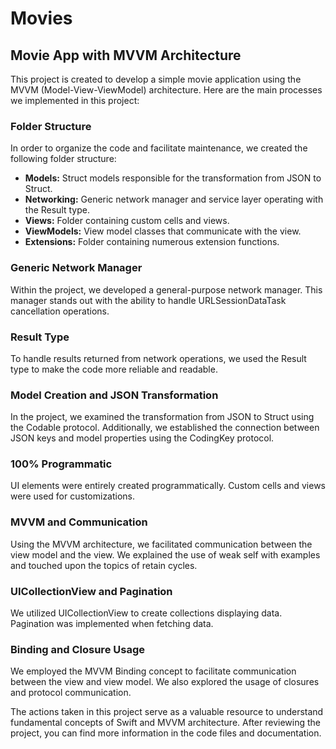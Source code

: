 # Movies

## Movie App with MVVM Architecture

This project is created to develop a simple movie application using the MVVM (Model-View-ViewModel) architecture. Here are the main processes we implemented in this project:

### Folder Structure
In order to organize the code and facilitate maintenance, we created the following folder structure:

- **Models:** Struct models responsible for the transformation from JSON to Struct.
- **Networking:** Generic network manager and service layer operating with the Result type.
- **Views:** Folder containing custom cells and views.
- **ViewModels:** View model classes that communicate with the view.
- **Extensions:** Folder containing numerous extension functions.

### Generic Network Manager
Within the project, we developed a general-purpose network manager. This manager stands out with the ability to handle URLSessionDataTask cancellation operations.

### Result Type
To handle results returned from network operations, we used the Result type to make the code more reliable and readable.

### Model Creation and JSON Transformation
In the project, we examined the transformation from JSON to Struct using the Codable protocol. Additionally, we established the connection between JSON keys and model properties using the CodingKey protocol.

### 100% Programmatic 
UI elements were entirely created programmatically. Custom cells and views were used for customizations.

### MVVM and Communication
Using the MVVM architecture, we facilitated communication between the view model and the view. We explained the use of weak self with examples and touched upon the topics of retain cycles.

### UICollectionView and Pagination
We utilized UICollectionView to create collections displaying data. Pagination was implemented when fetching data.

### Binding and Closure Usage
We employed the MVVM Binding concept to facilitate communication between the view and view model. We also explored the usage of closures and protocol communication.

The actions taken in this project serve as a valuable resource to understand fundamental concepts of Swift and MVVM architecture. After reviewing the project, you can find more information in the code files and documentation.

 
